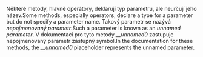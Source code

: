 <span data-ttu-id="8faff-101">Některé metody, hlavně operátory, deklarují typ parametru, ale neurčují jeho název.</span><span class="sxs-lookup"><span data-stu-id="8faff-101">Some methods, especially operators, declare a type for a parameter but do not specify a parameter name.</span></span> <span data-ttu-id="8faff-102">Takový parametr se nazývá *nepojmenovaný parametr*.</span><span class="sxs-lookup"><span data-stu-id="8faff-102">Such a parameter is known as an *unnamed parameter*.</span></span> <span data-ttu-id="8faff-103">V dokumentaci pro tyto metody *__unnamed0* zastupuje nepojmenovaný parametr zástupný symbol.</span><span class="sxs-lookup"><span data-stu-id="8faff-103">In the documentation for these methods, the *__unnamed0* placeholder represents the unnamed parameter.</span></span>